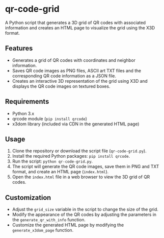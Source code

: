 # qr-code-grid

A Python script that generates a 3D grid of QR codes with associated information and creates an HTML page to visualize the grid using the X3D format.

## Features

- Generates a grid of QR codes with coordinates and neighbor information.
- Saves QR code images as PNG files, ASCII art TXT files and the corresponding QR code information as a JSON file.
- Creates an interactive 3D representation of the grid using X3D and displays the QR code images on textured boxes.

## Requirements

- Python 3.x
- qrcode module (`pip install qrcode`)
- x3dom library (included via CDN in the generated HTML page)

## Usage

1. Clone the repository or download the script file (`qr-code-grid.py`).
2. Install the required Python packages: `pip install qrcode`.
3. Run the script: `python qr-code-grid.py`.
4. The script will generate the QR code images, save them in PNG and TXT format, and create an HTML page (`index.html`).
5. Open the `index.html` file in a web browser to view the 3D grid of QR codes.

## Customization

- Adjust the `grid_size` variable in the script to change the size of the grid.
- Modify the appearance of the QR codes by adjusting the parameters in the `generate_qr_with_info` function.
- Customize the generated HTML page by modifying the `generate_x3dom_page` function.
